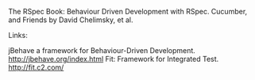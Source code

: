 The RSpec Book:  Behaviour Driven Development with RSpec. Cucumber, and Friends by David Chelimsky, et al.

Links:

jBehave a framework for Behaviour-Driven Development.  http://jbehave.org/index.html
Fit:  Framework for Integrated Test.  http://fit.c2.com/
